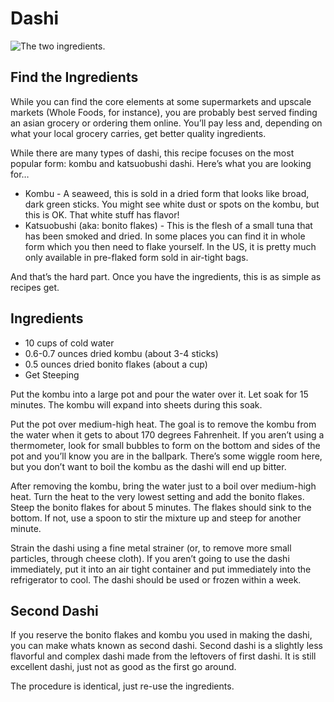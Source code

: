 # Dashi

![The two ingredients.](http://media.tumblr.com/fad89c0a6fd03df994680b55663833ea/tumblr_inline_mjh70eRkr41qz4rgp.jpg)

## Find the Ingredients

While you can find the core elements at some supermarkets and upscale markets
(Whole Foods, for instance), you are probably best served finding an asian
grocery or ordering them online.  You’ll pay less and, depending on what your
local grocery carries, get better quality ingredients.

While there are many types of dashi, this recipe focuses on the most popular
form: kombu and katsuobushi dashi. Here’s what you are looking for…

* Kombu - A seaweed, this is sold in a dried form that looks like broad, dark
    green sticks. You might see white dust or spots on the kombu, but this is
    OK.  That white stuff has flavor!
* Katsuobushi (aka: bonito flakes) - This is the flesh of a small tuna that
    has been smoked and dried. In some places you can find it in whole form
    which you then need to flake yourself. In the US, it is pretty much only
    available in pre-flaked form sold in air-tight bags.

And that’s the hard part. Once you have the ingredients, this is as simple
as recipes get.

## Ingredients

* 10 cups of cold water
* 0.6-0.7 ounces dried kombu (about 3-4 sticks)
* 0.5 ounces dried bonito flakes (about a cup)
* Get Steeping

Put the kombu into a large pot and pour the water over it. Let soak for 15
minutes. The kombu will expand into sheets during this soak.

Put the pot over medium-high heat. The goal is to remove the kombu from the
water when it gets to about 170 degrees Fahrenheit. If you aren’t using a
thermometer, look for small bubbles to form on the bottom and sides of the
pot and you’ll know you are in the ballpark.  There’s some wiggle room here,
but you don’t want to boil the kombu as the dashi will end up bitter.

After removing the kombu, bring the water just to a boil over medium-high
heat. Turn the heat to the very lowest setting and add the bonito flakes.
Steep the bonito flakes for about 5 minutes. The flakes should sink to the
bottom. If not, use a spoon to stir the mixture up and steep for another
minute.

Strain the dashi using a fine metal strainer (or, to remove more small
particles, through cheese cloth). If you aren’t going to use the dashi
immediately, put it into an air tight container and put immediately into
the refrigerator to cool.  The dashi should be used or frozen within a week.

## Second Dashi

If you reserve the bonito flakes and kombu you used in making the dashi,
you can make whats known as second dashi. Second dashi is a slightly less
flavorful and complex dashi made from the leftovers of first dashi. It is
still excellent dashi, just not as good as the first go around.

The procedure is identical, just re-use the ingredients.
